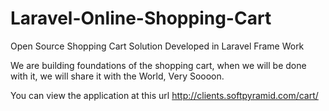 Laravel-Online-Shopping-Cart
============================

Open Source Shopping Cart Solution Developed in Laravel Frame Work

We are building foundations of the shopping cart, when we will be done with it, we will share it with the World, Very Soooon.

You can view the application at this url http://clients.softpyramid.com/cart/
